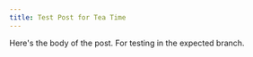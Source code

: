 ```yaml
---
title: Test Post for Tea Time
---
```

Here's the body of the post. For testing in the expected branch.
